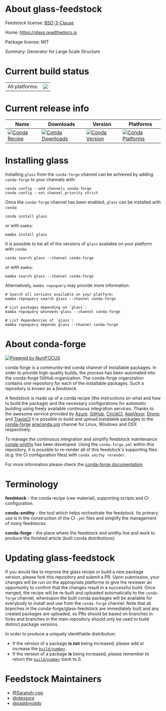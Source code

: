 About glass-feedstock
=====================

Feedstock license: [BSD-3-Clause](https://github.com/conda-forge/glass-feedstock/blob/main/LICENSE.txt)

Home: https://glass.readthedocs.io

Package license: MIT

Summary: Generator for Large Scale Structure

Current build status
====================


<table><tr><td>All platforms:</td>
    <td>
      <a href="https://dev.azure.com/conda-forge/feedstock-builds/_build/latest?definitionId=24221&branchName=main">
        <img src="https://dev.azure.com/conda-forge/feedstock-builds/_apis/build/status/glass-feedstock?branchName=main">
      </a>
    </td>
  </tr>
</table>

Current release info
====================

| Name | Downloads | Version | Platforms |
| --- | --- | --- | --- |
| [![Conda Recipe](https://img.shields.io/badge/recipe-glass-green.svg)](https://anaconda.org/conda-forge/glass) | [![Conda Downloads](https://img.shields.io/conda/dn/conda-forge/glass.svg)](https://anaconda.org/conda-forge/glass) | [![Conda Version](https://img.shields.io/conda/vn/conda-forge/glass.svg)](https://anaconda.org/conda-forge/glass) | [![Conda Platforms](https://img.shields.io/conda/pn/conda-forge/glass.svg)](https://anaconda.org/conda-forge/glass) |

Installing glass
================

Installing `glass` from the `conda-forge` channel can be achieved by adding `conda-forge` to your channels with:

```
conda config --add channels conda-forge
conda config --set channel_priority strict
```

Once the `conda-forge` channel has been enabled, `glass` can be installed with `conda`:

```
conda install glass
```

or with `mamba`:

```
mamba install glass
```

It is possible to list all of the versions of `glass` available on your platform with `conda`:

```
conda search glass --channel conda-forge
```

or with `mamba`:

```
mamba search glass --channel conda-forge
```

Alternatively, `mamba repoquery` may provide more information:

```
# Search all versions available on your platform:
mamba repoquery search glass --channel conda-forge

# List packages depending on `glass`:
mamba repoquery whoneeds glass --channel conda-forge

# List dependencies of `glass`:
mamba repoquery depends glass --channel conda-forge
```


About conda-forge
=================

[![Powered by
NumFOCUS](https://img.shields.io/badge/powered%20by-NumFOCUS-orange.svg?style=flat&colorA=E1523D&colorB=007D8A)](https://numfocus.org)

conda-forge is a community-led conda channel of installable packages.
In order to provide high-quality builds, the process has been automated into the
conda-forge GitHub organization. The conda-forge organization contains one repository
for each of the installable packages. Such a repository is known as a *feedstock*.

A feedstock is made up of a conda recipe (the instructions on what and how to build
the package) and the necessary configurations for automatic building using freely
available continuous integration services. Thanks to the awesome service provided by
[Azure](https://azure.microsoft.com/en-us/services/devops/), [GitHub](https://github.com/),
[CircleCI](https://circleci.com/), [AppVeyor](https://www.appveyor.com/),
[Drone](https://cloud.drone.io/welcome), and [TravisCI](https://travis-ci.com/)
it is possible to build and upload installable packages to the
[conda-forge](https://anaconda.org/conda-forge) [anaconda.org](https://anaconda.org/)
channel for Linux, Windows and OSX respectively.

To manage the continuous integration and simplify feedstock maintenance
[conda-smithy](https://github.com/conda-forge/conda-smithy) has been developed.
Using the ``conda-forge.yml`` within this repository, it is possible to re-render all of
this feedstock's supporting files (e.g. the CI configuration files) with ``conda smithy rerender``.

For more information please check the [conda-forge documentation](https://conda-forge.org/docs/).

Terminology
===========

**feedstock** - the conda recipe (raw material), supporting scripts and CI configuration.

**conda-smithy** - the tool which helps orchestrate the feedstock.
                   Its primary use is in the construction of the CI ``.yml`` files
                   and simplify the management of *many* feedstocks.

**conda-forge** - the place where the feedstock and smithy live and work to
                  produce the finished article (built conda distributions)


Updating glass-feedstock
========================

If you would like to improve the glass recipe or build a new
package version, please fork this repository and submit a PR. Upon submission,
your changes will be run on the appropriate platforms to give the reviewer an
opportunity to confirm that the changes result in a successful build. Once
merged, the recipe will be re-built and uploaded automatically to the
`conda-forge` channel, whereupon the built conda packages will be available for
everybody to install and use from the `conda-forge` channel.
Note that all branches in the conda-forge/glass-feedstock are
immediately built and any created packages are uploaded, so PRs should be based
on branches in forks and branches in the main repository should only be used to
build distinct package versions.

In order to produce a uniquely identifiable distribution:
 * If the version of a package **is not** being increased, please add or increase
   the [``build/number``](https://docs.conda.io/projects/conda-build/en/latest/resources/define-metadata.html#build-number-and-string).
 * If the version of a package **is** being increased, please remember to return
   the [``build/number``](https://docs.conda.io/projects/conda-build/en/latest/resources/define-metadata.html#build-number-and-string)
   back to 0.

Feedstock Maintainers
=====================

* [@Saransh-cpp](https://github.com/Saransh-cpp/)
* [@ntessore](https://github.com/ntessore/)
* [@paddyroddy](https://github.com/paddyroddy/)

